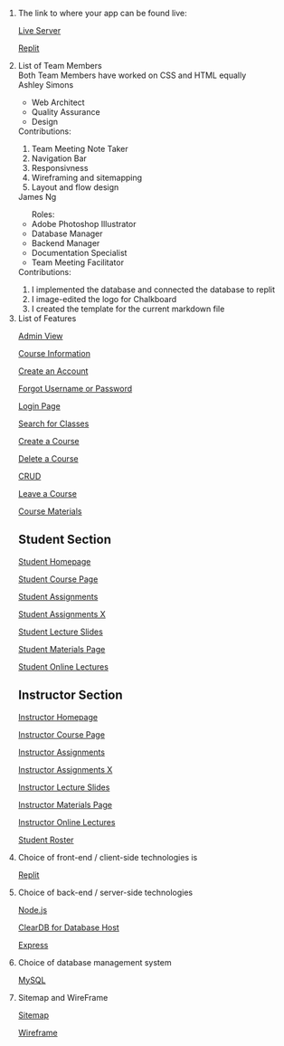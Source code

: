 <ol> 
  <li> The link to where your app can be found live:
  
[Live Server](https://Final-Chalkboard.ashleysi.repl.co)

[Replit](https://replit.com/@ashleysi/Final-Chalkboard)

<li>List of Team Members</li>
Both Team Members have worked on CSS and HTML equally<br>
Ashley Simons <br>
<ul>
<li>Web Architect</li>
<li>Quality Assurance</li>
<li>Design</li>
</ul>
Contributions: 
<ol>
  <li>Team Meeting Note Taker</li>
  <li>Navigation Bar</li>
  <li>Responsivness</li>
  <li>Wireframing and sitemapping</li>
  <li>Layout and flow design</li>
</ol>
James Ng
<ul>
  Roles:
  <li>Adobe Photoshop Illustrator</li>
  <li>Database Manager</li>
  <li>Backend Manager</li>
  <li>Documentation Specialist</li>
  <li>Team Meeting Facilitator</li>
</ul>
Contributions: 
<ol>
  <li>I implemented the database and connected the database to replit</li>
  <li>I image-edited the logo for Chalkboard</li>
  <li>I created the template for the current markdown file</li>

</ol>

<li> List of Features

[Admin View](https://final-chalkboard.ashleysi.repl.co/AdminView)

[Course Information](https://final-chalkboard.ashleysi.repl.co/CourseInformation)

[Create an Account](https://final-chalkboard.ashleysi.repl.co/CreateAnAccount)

[Forgot Username or Password](https://final-chalkboard.ashleysi.repl.co/ForgotUsernameAndPassword)

[Login Page](https://Final-Chalkboard.ashleysi.repl.co)

[Search for Classes](https://final-chalkboard.ashleysi.repl.co/SearchForClasses)

[Create a Course](https://final-chalkboard.ashleysi.repl.co/CreateACourse)

[Delete a Course](https://final-chalkboard.ashleysi.repl.co/DeleteACourse)

[CRUD](https://final-chalkboard.ashleysi.repl.co/CRUD)

[Leave a Course](https://final-chalkboard.ashleysi.repl.co/LeaveACourse)
  
[Course Materials](https://final-chalkboard.ashleysi.repl.co/CourseMaterials)

## Student Section

[Student Homepage](https://final-chalkboard.ashleysi.repl.co/StudentHomepage)

[Student Course Page](https://final-chalkboard.ashleysi.repl.co/StudentCoursePage)

[Student Assignments](https://final-chalkboard.ashleysi.repl.co/StudentAssignmentsPage)

[Student Assignments X](https://final-chalkboard.ashleysi.repl.co/StudentAssignmentsXPage)

[Student Lecture Slides](https://final-chalkboard.ashleysi.repl.co/StudentLectureSlidesPage)

[Student Materials Page](https://final-chalkboard.ashleysi.repl.co/StudentMaterialsPage)

[Student Online Lectures](https://final-chalkboard.ashleysi.repl.co/StudentOnlineLecturesPage)

## Instructor Section

[Instructor Homepage](https://final-chalkboard.ashleysi.repl.co/InstructorHomePage)

[Instructor Course Page](https://final-chalkboard.ashleysi.repl.co/InstructorCoursePage)

[Instructor Assignments](https://final-chalkboard.ashleysi.repl.co/InstructorAssignmentsPage)

[Instructor Assignments X](https://final-chalkboard.ashleysi.repl.co/InstructorAssignmentsXPage)

[Instructor Lecture Slides](https://final-chalkboard.ashleysi.repl.co/InstructorLectureSlidesPage)

[Instructor Materials Page](https://final-chalkboard.ashleysi.repl.co/InstructorMaterialsPage)

[Instructor Online Lectures](https://final-chalkboard.ashleysi.repl.co/InstructorLectureSlidesPage)
  
[Student Roster](https://final-chalkboard.ashleysi.repl.co/StudentRoster)

<li> Choice of front-end / client-side technologies is 

[Replit](https://replit.com/@ashleysi/Final-Chalkboard)

<li> Choice of back-end / server-side technologies 

[Node.js](https://nodejs.org/en/)

[ClearDB for Database Host](https://www.cleardb.com/)

[Express](https://expressjs.com/)

<li> Choice of database management system

[MySQL](https://www.mysql.com/)

<li> Sitemap and WireFrame

[Sitemap]()

[Wireframe]()

</ol>
